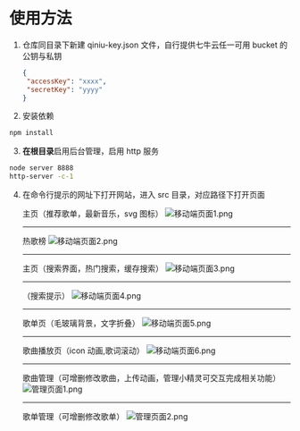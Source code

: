 # 使用方法

1. 仓库同目录下新建 qiniu-key.json 文件，自行提供七牛云任一可用 bucket 的公钥与私钥

   ```JSON
   {
   	"accessKey": "xxxx",
   	"secretKey": "yyyy"
   }
   ```



2. 安装依赖

```bash
npm install
```



3. **在根目录**启用后台管理，启用 http 服务

```bash
node server 8888
http-server -c-1
```



4. 在命令行提示的网址下打开网站，进入 src 目录，对应路径下打开页面

   主页（推荐歌单，最新音乐，svg 图标）
   ![移动端页面1.png](https://i.loli.net/2019/03/26/5c9a20f92952c.png)

   ---

   热歌榜
   ![移动端页面2.png](https://i.loli.net/2019/03/26/5c9a20f827563.png)

   ---

   主页（搜索界面，热门搜索，缓存搜索）
   ![移动端页面3.png](https://i.loli.net/2019/03/26/5c9a20f7ea2b5.png)

   ---

   （搜索提示）
   ![移动端页面4.png](https://i.loli.net/2019/03/26/5c9a20f7c21bb.png)

   ---

   歌单页（毛玻璃背景，文字折叠）
   ![移动端页面5.png](https://i.loli.net/2019/03/26/5c9a20f85bc0f.png)

   ---

   歌曲播放页（icon 动画,歌词滚动）
   ![移动端页面6.png](https://i.loli.net/2019/03/26/5c9a20f9498f8.png)

   ---

   歌曲管理（可增删修改歌曲，上传动画，管理小精灵可交互完成相关功能）
   ![管理页面1.png](https://i.loli.net/2019/03/26/5c9a20f80e8fe.png)

   ---

   歌单管理（可增删修改歌单）
   ![管理页面2.png](https://i.loli.net/2019/03/26/5c9a20f7eef15.png)

   